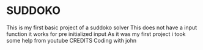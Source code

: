 # SUDDOKO
This is my first basic project of a suddoko solver
This does not have a input function it works for pre initialized input
As it was my first project i took some help from youtube 
CREDITS Coding with john
